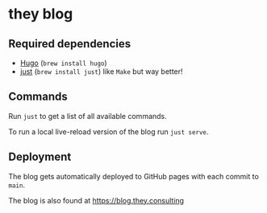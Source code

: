 # they blog

## Required dependencies

- [Hugo](https://github.com/gohugoio/hugo) (`brew install hugo`)
- [just](https://github.com/casey/just) (`brew install just`) like `Make` but way better!

## Commands

Run `just` to get a list of all available commands.

To run a local live-reload version of the blog run `just serve`.

## Deployment

The blog gets automatically deployed to GitHub pages with each commit to `main`.

The blog is also found at https://blog.they.consulting
